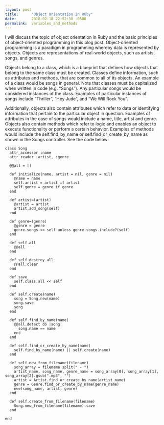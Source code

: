```yaml
---
layout: post
title:      "Object Orientation in Ruby"
date:       2018-02-18 22:52:38 -0500
permalink:  variables_and_methods
---
```


I will discuss the topic of object orientation in Ruby and the basic principles of object-oriented programming in this blog post. Object-oriented programming is a paradigm in programming whereby data is represented by objects. Objects are representations of real-world objects, such as artists, songs, and genres.

Objects belong to a class, which is a blueprint that defines how objects that belong to the same class must be created. Classes define information, such as attributes and methods, that are common to all of its objects. An example of a class would be songs in general. Note that classes must be capitalized when written in code (e.g. “Songs”). Any particular songs would be considered instances of the class. Examples of particular instances of songs include “Thriller”, “Hey Jude”, and “We Will Rock You”.

Additionally, objects also contain attributes which refer to data or identifying information that pertain to the particular object in question. Examples of attributes in the case of songs would include a name, title, artist and genre. Objects also contain methods which refer to logic and enables an object to execute functionality or perform a certain behavior. Examples of methods would include the self.find_by_name or self.find_or_create_by_name as shown in the Songs controller. See the code below: 

```
class Song
  attr_accessor :name
  attr_reader :artist, :genre

  @@all = []

  def initialize(name, artist = nil, genre = nil)
    @name = name
    self.artist = artist if artist
    self.genre = genre if genre
  end

  def artist=(artist)
    @artist = artist
    artist.add_song(self)
  end

  def genre=(genre)
    @genre = genre
    genre.songs << self unless genre.songs.include?(self)
  end

  def self.all
    @@all
  end

  def self.destroy_all
    @@all.clear
  end

  def save
    self.class.all << self
  end

  def self.create(name)
    song = Song.new(name)
    song.save
    song
  end

  def self.find_by_name(name)
    @@all.detect do |song|
      song.name == name
    end
  end

  def self.find_or_create_by_name(name)
    self.find_by_name(name) || self.create(name)
  end

  def self.new_from_filename(filename)
    song_array = filename.split(" - ")
    artist_name, song_name, genre_name = song_array[0], song_array[1], song_array[2].gsub(".mp3", "")
    artist = Artist.find_or_create_by_name(artist_name)
    genre = Genre.find_or_create_by_name(genre_name)
    new(song_name, artist, genre)
  end

  def self.create_from_filename(filename)
    Song.new_from_filename(filename).save
  end

end
```
